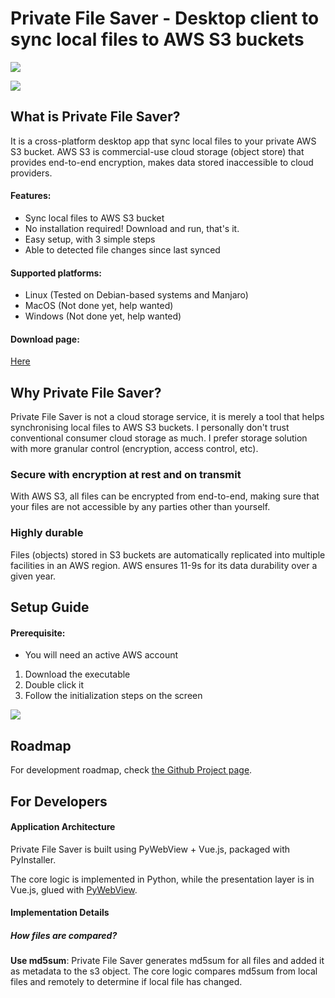 # Private File Saver - Desktop client to sync local files to AWS S3 buckets
![](https://github.com/melvinkcx/private-file-saver/workflows/tests/badge.svg)

![](https://i.postimg.cc/KzjY5gsr/cover.png)

## What is Private File Saver?

It is a cross-platform desktop app that sync local files to your private AWS S3 bucket. 
AWS S3 is commercial-use cloud storage (object store) that provides end-to-end encryption, makes data stored inaccessible to 
cloud providers.

#### Features:
- Sync local files to AWS S3 bucket
- No installation required! Download and run, that's it. 
- Easy setup, with 3 simple steps
- Able to detected file changes since last synced

#### Supported platforms:
- Linux (Tested on Debian-based systems and Manjaro)
- MacOS (Not done yet, help wanted)
- Windows (Not done yet, help wanted)

#### Download page:

[Here](https://github.com/melvinkcx/private-file-saver/releases)

## Why Private File Saver?
Private File Saver is not a cloud storage service, it is merely a tool that helps synchronising local files to AWS S3 buckets. 
I personally don't trust conventional consumer cloud storage as much. 
I prefer storage solution with more granular control (encryption, access control, etc). 

### Secure with encryption at rest and on transmit
With AWS S3, all files can be encrypted from end-to-end, making sure that your files are not accessible by any parties other than yourself.
   
### Highly durable
Files (objects) stored in S3 buckets are automatically replicated into multiple facilities in an AWS region. AWS ensures 11-9s for its data durability over a given year.


## Setup Guide

#### Prerequisite:
- You will need an active AWS account

1. Download the executable 
2. Double click it
3. Follow the initialization steps on the screen
 
![](https://i.postimg.cc/0y51m147/instructions.png)


## Roadmap

For development roadmap, check [the Github Project page](https://github.com/melvinkcx/private-file-saver/projects).

## For Developers

#### Application Architecture

Private File Saver is built using PyWebView + Vue.js, packaged with PyInstaller. 

The core logic is implemented in Python, while the presentation layer is in Vue.js, glued with [PyWebView](https://pywebview.flowrl.com/). 

#### Implementation Details

##### How files are compared?

**Use md5sum**: Private File Saver generates md5sum for all files and added it as metadata to the s3 object. The core logic compares md5sum from local files and remotely to determine if local file has changed.

